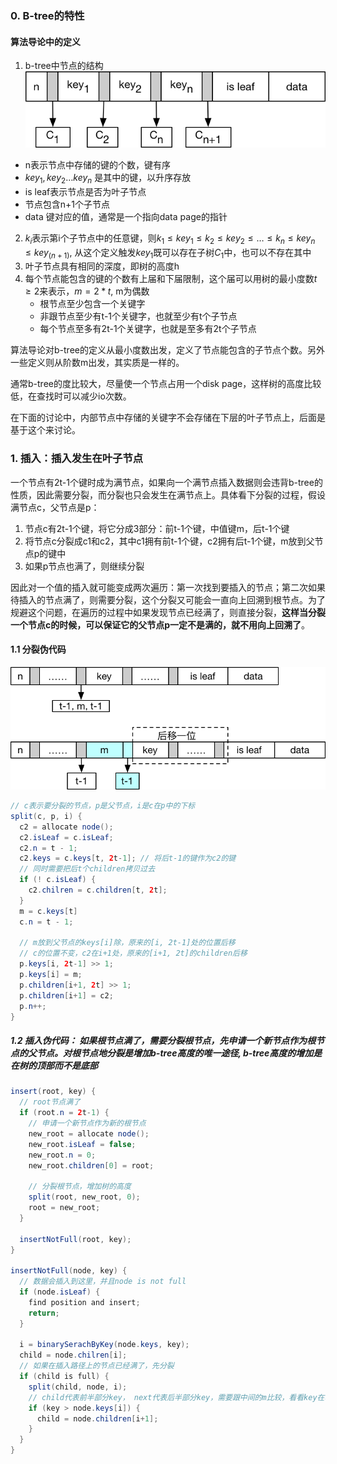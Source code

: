 ### 0. B-tree的特性

#### 算法导论中的定义

1. b-tree中节点的结构
   ![B-tree node](../images/b-tree-node.png)

* n表示节点中存储的键的个数，键有序
* $key_1, key_2…key_n$ 是其中的键，以升序存放
* is leaf表示节点是否为叶子节点
* 节点包含n+1个子节点
* data 键对应的值，通常是一个指向data page的指针

2. $k_i$表示第i个子节点中的任意键，则$k_1 \leq key_1 \leq k_2 \leq key_2 \leq … \leq k_n \leq key_n \leq key_(n+1)$, 从这个定义触发$key_1$既可以存在子树$C_1$中，也可以不存在其中
3. 叶子节点具有相同的深度，即树的高度h
4. 每个节点能包含的键的个数有上届和下届限制，这个届可以用树的最小度数$t \geq 2$来表示，$m=2*t$, m为偶数
   - 根节点至少包含一个关键字 
   - 非跟节点至少有t-1个关键字，也就至少有t个子节点
   - 每个节点至多有2t-1个关键字，也就是至多有2t个子节点

算法导论对b-tree的定义从最小度数出发，定义了节点能包含的子节点个数。另外一些定义则从阶数m出发，其实质是一样的。

通常b-tree的度比较大，尽量使一个节点占用一个disk page，这样树的高度比较低，在查找时可以减少io次数。

在下面的讨论中，内部节点中存储的关键字不会存储在下层的叶子节点上，后面是基于这个来讨论。

### 1. 插入：插入发生在叶子节点

一个节点有2t-1个键时成为满节点，如果向一个满节点插入数据则会违背b-tree的性质，因此需要分裂，而分裂也只会发生在满节点上。具体看下分裂的过程，假设满节点c，父节点是p：

1. 节点c有2t-1个键，将它分成3部分：前t-1个键，中值键m，后t-1个键
2. 将节点c分裂成c1和c2，其中c1拥有前t-1个键，c2拥有后t-1个键，m放到父节点p的键中
3. 如果p节点也满了，则继续分裂

因此对一个值的插入就可能变成两次遍历：第一次找到要插入的节点；第二次如果待插入的节点满了，则需要分裂，这个分裂又可能会一直向上回溯到根节点。为了规避这个问题，在遍历的过程中如果发现节点已经满了，则直接分裂，__这样当分裂一个节点c的时候，可以保证它的父节点p一定不是满的，就不用向上回溯了__。

#### 1.1 分裂伪代码

![B-tree split](../images/b-tree-split.png)

```java
// c表示要分裂的节点，p是父节点，i是c在p中的下标
split(c, p, i) {
  c2 = allocate node();
  c2.isLeaf = c.isLeaf;
  c2.n = t - 1;
  c2.keys = c.keys[t, 2t-1]; // 将后t-1的键作为c2的键
  // 同时需要把后t个children拷贝过去
  if (! c.isLeaf) {
    c2.chilren = c.children[t, 2t];
  }
  m = c.keys[t]
  c.n = t - 1;
  
  // m放到父节点的keys[i]除，原来的[i, 2t-1]处的位置后移
  // c的位置不变，c2在i+1处，原来的[i+1, 2t]的children后移
  p.keys[i, 2t-1] >> 1;
  p.keys[i] = m;
  p.children[i+1, 2t] >> 1;
  p.children[i+1] = c2;
  p.n++;
}
```

##### 1.2 插入伪代码： 如果根节点满了，需要分裂根节点，先申请一个新节点作为根节点的父节点。对根节点地分裂是增加b-tree高度的唯一途径, b-tree高度的增加是在树的顶部而不是底部

```java
insert(root, key) {
  // root节点满了
  if (root.n = 2t-1) {
    // 申请一个新节点作为新的根节点
    new_root = allocate node();
    new_root.isLeaf = false;
    new_root.n = 0;
    new_root.children[0] = root;
    
    // 分裂根节点，增加树的高度
    split(root, new_root, 0);
    root = new_root;
  }
  
  insertNotFull(root, key);
}

insertNotFull(node, key) {
  // 数据会插入到这里，并且node is not full
  if (node.isLeaf) {
    find position and insert;
    return;
  }
  
  i = binarySerachByKey(node.keys, key);
  child = node.chilren[i];
  // 如果在插入路径上的节点已经满了，先分裂
  if (child is full) {
    split(child, node, i);
    // child代表前半部分key， next代表后半部分key，需要跟中间的m比较，看看key在哪一部分
    if (key > node.keys[i]) {
      child = node.children[i+1];
    }
  }
}
```

